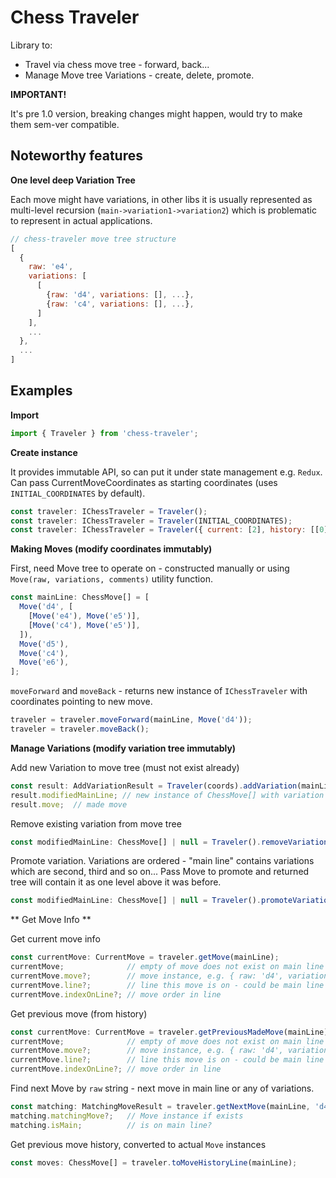 # Chess Traveler
Library to:
* Travel via chess move tree - forward, back...
* Manage Move tree Variations - create, delete, promote.

**IMPORTANT!**

It's pre 1.0 version, breaking changes might happen, would try to make them sem-ver compatible.

## Noteworthy features

**One level deep Variation Tree**

Each move might have variations, in other libs it is usually represented as multi-level recursion (`main->variation1->variation2`) which is problematic to represent in actual applications.

```JavaScript
// chess-traveler move tree structure
[
  {
    raw: 'e4',
    variations: [
      [
        {raw: 'd4', variations: [], ...},
        {raw: 'c4', variations: [], ...},
      ]
    ],
    ...
  },
  ...
]
```

## Examples

**Import**

```JavaScript
import { Traveler } from 'chess-traveler';
```

**Create instance**

It provides immutable API, so can put it under state management e.g. `Redux`. Can pass CurrentMoveCoordinates as starting coordinates (uses `INITIAL_COORDINATES` by default).

```JavaScript
const traveler: IChessTraveler = Traveler();
const traveler: IChessTraveler = Traveler(INITIAL_COORDINATES);
const traveler: IChessTraveler = Traveler({ current: [2], history: [[0], [1]] });
```

**Making Moves (modify coordinates immutably)**

First, need Move tree to operate on - constructed manually or using `Move(raw, variations, comments)` utility function.
```JavaScript
const mainLine: ChessMove[] = [
  Move('d4', [
    [Move('e4'), Move('e5')],
    [Move('c4'), Move('e5')],
  ]),
  Move('d5'),
  Move('c4'),
  Move('e6'),
];
```

`moveForward` and `moveBack` - returns new instance of `IChessTraveler` with coordinates pointing to new move.
```JavaScript
traveler = traveler.moveForward(mainLine, Move('d4'));
traveler = traveler.moveBack();
```

**Manage Variations (modify variation tree immutably)**

Add new Variation to move tree (must not exist already)
```JavaScript
const result: AddVariationResult = Traveler(coords).addVariation(mainLine, 'Nf3');
result.modifiedMainLine; // new instance of ChessMove[] with variation added in
result.move;  // made move
```

Remove existing variation from move tree
```JavaScript
const modifiedMainLine: ChessMove[] | null = Traveler().removeVariation(mainLine, Move('d4'));
```

Promote variation. Variations are ordered - "main line" contains variations which are second, third and so on... Pass Move to promote and returned tree will contain it as one level above it was before.
```JavaScript
const modifiedMainLine: ChessMove[] | null = Traveler().promoteVariation(mainLine, Move('e4'));
```

** Get Move Info **


Get current move info
```JavaScript
const currentMove: CurrentMove = traveler.getMove(mainLine);
currentMove;              // empty of move does not exist on main line
currentMove.move?;        // move instance, e.g. { raw: 'd4', variations: [], comments: [] }
currentMove.line?;        // line this move is on - could be main line (entire tree) or some specific variation
currentMove.indexOnLine?; // move order in line
```

Get previous move (from history)
```JavaScript
const currentMove: CurrentMove = traveler.getPreviousMadeMove(mainLine);
currentMove;              // empty of move does not exist on main line
currentMove.move?;        // move instance, e.g. { raw: 'd4', variations: [], comments: [] }
currentMove.line?;        // line this move is on - could be main line (entire tree) or some specific variation
currentMove.indexOnLine?; // move order in line
```

Find next Move by `raw` string - next move in main line or any of variations.
```JavaScript
const matching: MatchingMoveResult = traveler.getNextMove(mainLine, 'd4');
matching.matchingMove?;   // Move instance if exists
matching.isMain;          // is on main line?
```

Get previous move history, converted to actual `Move` instances
```JavaScript
const moves: ChessMove[] = traveler.toMoveHistoryLine(mainLine);
```
